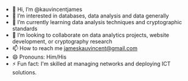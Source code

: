 - 👋 Hi, I’m @kauvincentjames
- 👀 I’m interested in databases, data analysis and data generally 
- 🌱 I’m currently learning data analysis techniques and cryptographic standards
- 💞️ I’m looking to collaborate on data analytics projects, website development, or cryptography research
- 📫 How to reach me jameskauvincent@gmail.com
- 😄 Pronouns: Him/His
- ⚡ Fun fact: I'm skilled at managing networks and deploying ICT solutions.

<!---
kauvincent/kauvincent is a ✨ special ✨ repository because its `README.md` (this file) appears on your GitHub profile.
You can click the Preview link to take a look at your changes.
--->

